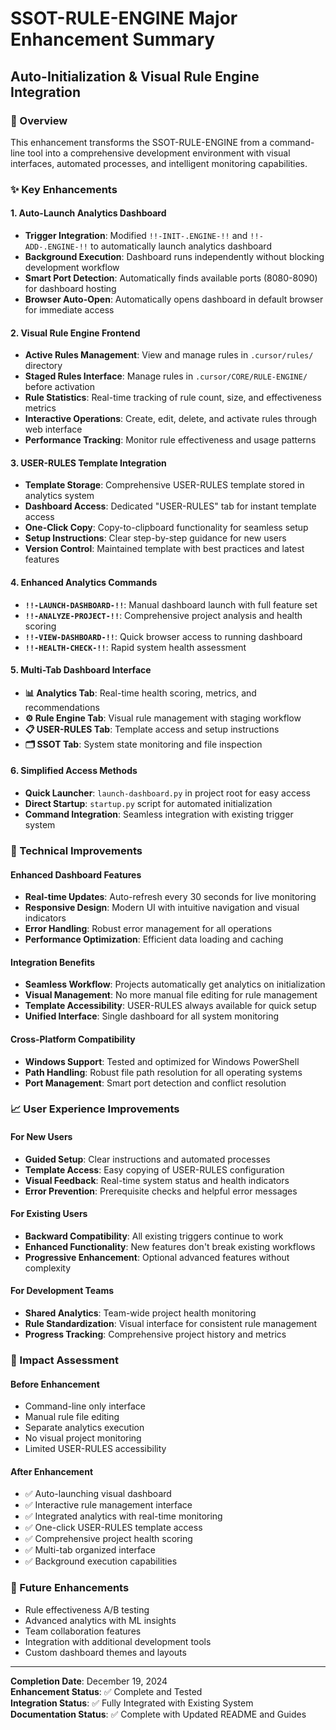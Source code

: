 # SSOT-RULE-ENGINE Major Enhancement Summary
## Auto-Initialization & Visual Rule Engine Integration

### 🚀 Overview
This enhancement transforms the SSOT-RULE-ENGINE from a command-line tool into a comprehensive development environment with visual interfaces, automated processes, and intelligent monitoring capabilities.

### ✨ Key Enhancements

#### 1. **Auto-Launch Analytics Dashboard**
- **Trigger Integration**: Modified `!!-INIT-.ENGINE-!!` and `!!-ADD-.ENGINE-!!` to automatically launch analytics dashboard
- **Background Execution**: Dashboard runs independently without blocking development workflow
- **Smart Port Detection**: Automatically finds available ports (8080-8090) for dashboard hosting
- **Browser Auto-Open**: Automatically opens dashboard in default browser for immediate access

#### 2. **Visual Rule Engine Frontend**
- **Active Rules Management**: View and manage rules in `.cursor/rules/` directory
- **Staged Rules Interface**: Manage rules in `.cursor/CORE/RULE-ENGINE/` before activation
- **Rule Statistics**: Real-time tracking of rule count, size, and effectiveness metrics
- **Interactive Operations**: Create, edit, delete, and activate rules through web interface
- **Performance Tracking**: Monitor rule effectiveness and usage patterns

#### 3. **USER-RULES Template Integration**
- **Template Storage**: Comprehensive USER-RULES template stored in analytics system
- **Dashboard Access**: Dedicated "USER-RULES" tab for instant template access
- **One-Click Copy**: Copy-to-clipboard functionality for seamless setup
- **Setup Instructions**: Clear step-by-step guidance for new users
- **Version Control**: Maintained template with best practices and latest features

#### 4. **Enhanced Analytics Commands**
- **`!!-LAUNCH-DASHBOARD-!!`**: Manual dashboard launch with full feature set
- **`!!-ANALYZE-PROJECT-!!`**: Comprehensive project analysis and health scoring
- **`!!-VIEW-DASHBOARD-!!`**: Quick browser access to running dashboard
- **`!!-HEALTH-CHECK-!!`**: Rapid system health assessment

#### 5. **Multi-Tab Dashboard Interface**
- **📊 Analytics Tab**: Real-time health scoring, metrics, and recommendations
- **⚙️ Rule Engine Tab**: Visual rule management with staging workflow
- **📋 USER-RULES Tab**: Template access and setup instructions
- **🗂️ SSOT Tab**: System state monitoring and file inspection

#### 6. **Simplified Access Methods**
- **Quick Launcher**: `launch-dashboard.py` in project root for easy access
- **Direct Startup**: `startup.py` script for automated initialization
- **Command Integration**: Seamless integration with existing trigger system

### 🔧 Technical Improvements

#### Enhanced Dashboard Features
- **Real-time Updates**: Auto-refresh every 30 seconds for live monitoring
- **Responsive Design**: Modern UI with intuitive navigation and visual indicators
- **Error Handling**: Robust error management for all operations
- **Performance Optimization**: Efficient data loading and caching

#### Integration Benefits
- **Seamless Workflow**: Projects automatically get analytics on initialization
- **Visual Management**: No more manual file editing for rule management
- **Template Accessibility**: USER-RULES always available for quick setup
- **Unified Interface**: Single dashboard for all system monitoring

#### Cross-Platform Compatibility
- **Windows Support**: Tested and optimized for Windows PowerShell
- **Path Handling**: Robust file path resolution for all operating systems
- **Port Management**: Smart port detection and conflict resolution

### 📈 User Experience Improvements

#### For New Users
- **Guided Setup**: Clear instructions and automated processes
- **Template Access**: Easy copying of USER-RULES configuration
- **Visual Feedback**: Real-time system status and health indicators
- **Error Prevention**: Prerequisite checks and helpful error messages

#### For Existing Users
- **Backward Compatibility**: All existing triggers continue to work
- **Enhanced Functionality**: New features don't break existing workflows
- **Progressive Enhancement**: Optional advanced features without complexity

#### For Development Teams
- **Shared Analytics**: Team-wide project health monitoring
- **Rule Standardization**: Visual interface for consistent rule management
- **Progress Tracking**: Comprehensive project history and metrics

### 🎯 Impact Assessment

#### Before Enhancement
- Command-line only interface
- Manual rule file editing
- Separate analytics execution
- No visual project monitoring
- Limited USER-RULES accessibility

#### After Enhancement
- ✅ Auto-launching visual dashboard
- ✅ Interactive rule management interface
- ✅ Integrated analytics with real-time monitoring
- ✅ One-click USER-RULES template access
- ✅ Comprehensive project health scoring
- ✅ Multi-tab organized interface
- ✅ Background execution capabilities

### 🚀 Future Enhancements
- Rule effectiveness A/B testing
- Advanced analytics with ML insights
- Team collaboration features
- Integration with additional development tools
- Custom dashboard themes and layouts

---

**Completion Date**: December 19, 2024  
**Enhancement Status**: ✅ Complete and Tested  
**Integration Status**: ✅ Fully Integrated with Existing System  
**Documentation Status**: ✅ Complete with Updated README and Guides 